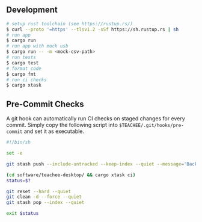 ## Development

```sh
# setup rust toolchain (see https://rustup.rs/)
$ curl --proto '=https' --tlsv1.2 -sSf https://sh.rustup.rs | sh
# run app
$ cargo run
# run app with mock usb
$ cargo run -- -m <mock-csv-path>
# run tests
$ cargo test
# format code
$ cargo fmt
# run ci checks
$ cargo xtask
```

## Pre-Commit Checks

A git hook can automatically run CI checks on staged changes for every commit.
Simply copy the following script into `$TEACHEE/.git/hooks/pre-commit` and set
it as executable.

```sh
#!/bin/sh

set -e

git stash push --include-untracked --keep-index --quiet --message='Backed up state for the pre-commit hook (if you can see it, something went wrong)'

(cd software/teachee-desktop/ && cargo xtask ci)
status=$?

git reset --hard --quiet
git clean -d --force --quiet
git stash pop --index --quiet

exit $status
```
